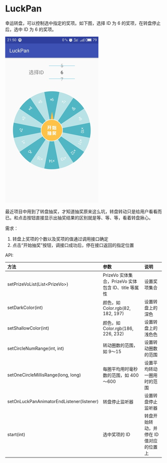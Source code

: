 # LuckPan

幸运转盘，可以控制选中指定的奖项。如下图，选择 ID 为 6 的奖项，在转盘停止后，选中 ID 为 6 的奖项。

![screenshot](/screenshots/screenshot.jpg)

最近项目中用到了转盘抽奖，才知道抽奖原来这么坑，转盘转动只是给用户看看而已。和点击按钮直接显示出抽奖结果的区别就是等、等、等，看着转盘揪心。

需求：

1. 转盘上奖项的个数以及奖项的值通过调用接口确定
2. 点击“开始抽奖”按钮，调接口成功后，停在接口返回的指定位置

API:

| 方法          | 参数           | 说明  |
| :-------------|:-------------| :-----|
| setPrizeVoList(List\<PrizeVo\>) | PrizeVo 实体集合，PrizeVo 实体包含 ID、title 等属性 | 设置奖项集合 |
| setDarkColor(int) | 颜色，如 Color.rgb(82, 182, 197) | 设置转盘上的深色 |
| setShallowColor(int) | 颜色，如 Color.rgb(186, 226, 232) | 设置转盘上的浅色色 |
| setCircleNumRange(int, int) | 转动圈数的范围，如 9～15 | 设置转动圈数的范围 |
| setOneCircleMillisRange(long, long) | 每圈平均用时毫秒数的范围，如 400～600 | 设置平均转动一圈用时的范围 |
| setOnLuckPanAnimatorEndListener(listener)  | 转盘停止监听器 | 设置转盘停止监听器 |
| start(int) | 选中奖项的 ID | 转盘开始转动，并停在 ID 值对应的位置上 |


